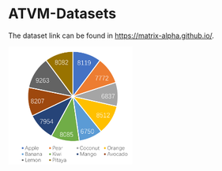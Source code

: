 # ATVM-Datasets
The dataset link can be found in https://matrix-alpha.github.io/. 

<img src="data_distribution_2.png" width="50%">
